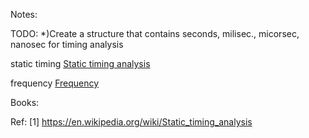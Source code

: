 Notes:


TODO:
*)Create a structure that contains seconds, milisec., micorsec, nanosec for timing analysis

static timing [Static timing analysis](https://en.wikipedia.org/wiki/Static_timing_analysis)

frequency [Frequency](https://en.wikipedia.org/wiki/Frequency)


Books:

Ref:
[1] https://en.wikipedia.org/wiki/Static_timing_analysis

